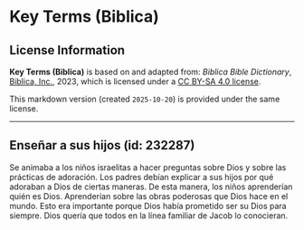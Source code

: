 # Key Terms (Biblica)

## License Information

**Key Terms (Biblica)** is based on and adapted from: _Biblica Bible Dictionary_, [Biblica, Inc.](https://www.biblica.com/), 2023, which is licensed under a [CC BY-SA 4.0 license](https://creativecommons.org/licenses/by-sa/4.0/legalcode.en).

This markdown version (created `2025-10-20`) is provided under the same license.



--------------------------------

## Enseñar a sus hijos (id: 232287)

Se animaba a los niños israelitas a hacer preguntas sobre Dios y sobre las prácticas de adoración. Los padres debían explicar a sus hijos por qué adoraban a Dios de ciertas maneras. De esta manera, los niños aprenderían quién es Dios. Aprenderían sobre las obras poderosas que Dios hace en el mundo. Esto era importante porque Dios había prometido ser su Dios para siempre. Dios quería que todos en la línea familiar de Jacob lo conocieran.


